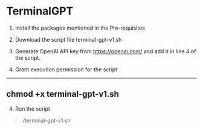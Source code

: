 # TerminalGPT
1. Install the packages mentioned in the Pre-requisites

2. Download the script file terminal-gpt-v1.sh

3. Generate OpenAI API key from https://openai.com/ and add it in line 4 of the script. 

4. Grant execution permission for the script

---
 chmod +x terminal-gpt-v1.sh
---
4. Run the script

> ./terminal-gpt-v1.sh
